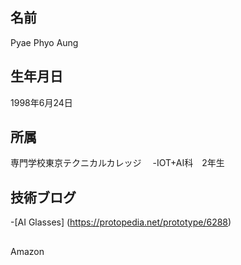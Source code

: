 ## 名前
Pyae Phyo Aung
## 生年月日
1998年6月24日
## 所属
専門学校東京テクニカルカレッジ
　-IOT+AI科　2年生

## 技術ブログ
 -[AI Glasses] (https://protopedia.net/prototype/6288)
##
Amazon